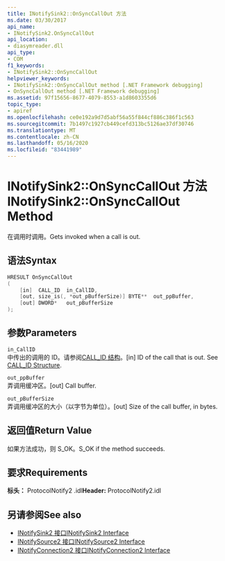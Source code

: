 ```yaml
---
title: INotifySink2::OnSyncCallOut 方法
ms.date: 03/30/2017
api_name:
- INotifySink2.OnSyncCallOut
api_location:
- diasymreader.dll
api_type:
- COM
f1_keywords:
- INotifySink2::OnSyncCallOut
helpviewer_keywords:
- INotifySink2::OnSyncCallOut method [.NET Framework debugging]
- OnSyncCallOut method [.NET Framework debugging]
ms.assetid: 97f15656-8677-4079-8553-a1d8603355d6
topic_type:
- apiref
ms.openlocfilehash: ce0e192a9d7d5abf56a55f844cf886c386f1c563
ms.sourcegitcommit: 7b1497c1927cb449cefd313bc5126ae37df30746
ms.translationtype: MT
ms.contentlocale: zh-CN
ms.lasthandoff: 05/16/2020
ms.locfileid: "83441989"
---
```

# <a name="inotifysink2onsynccallout-method"></a><span data-ttu-id="f91d7-102">INotifySink2::OnSyncCallOut 方法</span><span class="sxs-lookup"><span data-stu-id="f91d7-102">INotifySink2::OnSyncCallOut Method</span></span>
<span data-ttu-id="f91d7-103">在调用时调用。</span><span class="sxs-lookup"><span data-stu-id="f91d7-103">Gets invoked when a call is out.</span></span>  
  
## <a name="syntax"></a><span data-ttu-id="f91d7-104">语法</span><span class="sxs-lookup"><span data-stu-id="f91d7-104">Syntax</span></span>  
  
```cpp  
HRESULT OnSyncCallOut  
(  
    [in]  CALL_ID  in_CallID,  
    [out, size_is(, *out_pBufferSize)] BYTE**  out_ppBuffer,  
    [out] DWORD*   out_pBufferSize  
);  
```  
  
## <a name="parameters"></a><span data-ttu-id="f91d7-105">参数</span><span class="sxs-lookup"><span data-stu-id="f91d7-105">Parameters</span></span>  
 `in_CallID`  
 <span data-ttu-id="f91d7-106">中传出的调用的 ID。请参阅[CALL_ID 结构](call-id-structure.md)。</span><span class="sxs-lookup"><span data-stu-id="f91d7-106">[in] ID of the call that is out. See [CALL_ID Structure](call-id-structure.md).</span></span>  
  
 `out_ppBuffer`  
 <span data-ttu-id="f91d7-107">弄调用缓冲区。</span><span class="sxs-lookup"><span data-stu-id="f91d7-107">[out] Call buffer.</span></span>  
  
 `out_pBufferSize`  
 <span data-ttu-id="f91d7-108">弄调用缓冲区的大小（以字节为单位）。</span><span class="sxs-lookup"><span data-stu-id="f91d7-108">[out] Size of the call buffer, in bytes.</span></span>  
  
## <a name="return-value"></a><span data-ttu-id="f91d7-109">返回值</span><span class="sxs-lookup"><span data-stu-id="f91d7-109">Return Value</span></span>  
 <span data-ttu-id="f91d7-110">如果方法成功，则 S_OK。</span><span class="sxs-lookup"><span data-stu-id="f91d7-110">S_OK if the method succeeds.</span></span>  
  
## <a name="requirements"></a><span data-ttu-id="f91d7-111">要求</span><span class="sxs-lookup"><span data-stu-id="f91d7-111">Requirements</span></span>  
 <span data-ttu-id="f91d7-112">**标头：** ProtocolNotify2 .idl</span><span class="sxs-lookup"><span data-stu-id="f91d7-112">**Header:** ProtocolNotify2.idl</span></span>  
  
## <a name="see-also"></a><span data-ttu-id="f91d7-113">另请参阅</span><span class="sxs-lookup"><span data-stu-id="f91d7-113">See also</span></span>

- [<span data-ttu-id="f91d7-114">INotifySink2 接口</span><span class="sxs-lookup"><span data-stu-id="f91d7-114">INotifySink2 Interface</span></span>](inotifysink2-interface.md)
- [<span data-ttu-id="f91d7-115">INotifySource2 接口</span><span class="sxs-lookup"><span data-stu-id="f91d7-115">INotifySource2 Interface</span></span>](inotifysource2-interface.md)
- [<span data-ttu-id="f91d7-116">INotifyConnection2 接口</span><span class="sxs-lookup"><span data-stu-id="f91d7-116">INotifyConnection2 Interface</span></span>](inotifyconnection2-interface.md)
